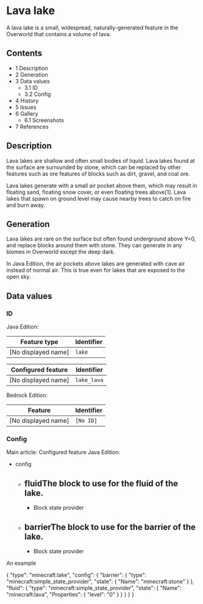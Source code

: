 # Lava lake
A lava lake is a small, widespread, naturally-generated feature in the Overworld that contains a volume of lava.

## Contents
- 1 Description
- 2 Generation
- 3 Data values
	- 3.1 ID
	- 3.2 Config
- 4 History
- 5 Issues
- 6 Gallery
	- 6.1 Screenshots
- 7 References

## Description
Lava lakes are shallow and often small bodies of liquid. Lava lakes found at the surface are surrounded by stone, which can be replaced by other features such as ore features of blocks such as dirt, gravel, and coal ore.

Lava lakes generate with a small air pocket above them, which may result in floating sand, floating snow cover, or even floating trees above[1]. Lava lakes that spawn on ground level may cause nearby trees to catch on fire and burn away.

## Generation
Lava lakes are rare on the surface but often found underground above Y=0, and replace blocks around them with stone. They can generate in any biomes in Overworld except the deep dark.

In Java Edition, the air pockets above lakes are generated with cave air instead of normal air. This is true even for lakes that are exposed to the open sky.

## Data values
### ID
Java Edition:

| Feature type        | Identifier |
|---------------------|------------|
| [No displayed name] | `lake`     |

| Configured feature  | Identifier  |
|---------------------|-------------|
| [No displayed name] | `lake_lava` |

Bedrock Edition:

| Feature             | Identifier |
|---------------------|------------|
| [No displayed name] | `[No ID]`  |

### Config
Main article: Configured feature
Java Edition:

- config
	- fluidThe block to use for the fluid of the lake.
		- 
		- Block state provider
	- barrierThe block to use for the barrier of the lake.
		- 
		- Block state provider


An example

{
  "type": "minecraft:lake",
  "config": {
    "barrier": {
      "type": "minecraft:simple_state_provider",
      "state": {
        "Name": "minecraft:stone"
      }
    },
    "fluid": {
      "type": "minecraft:simple_state_provider",
      "state": {
        "Name": "minecraft:lava",
        "Properties": {
          "level": "0"
        }
      }
    }
  }
}




